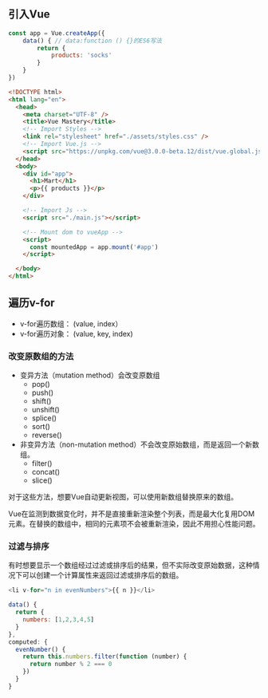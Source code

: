 ## 引入Vue

```JavaScript
const app = Vue.createApp({
    data() { // data:function () {}的ES6写法
        return {
            products: 'socks'
        }
    }
})
```

```HTML
<!DOCTYPE html>
<html lang="en">
  <head>
    <meta charset="UTF-8" />
    <title>Vue Mastery</title>
    <!-- Import Styles -->
    <link rel="stylesheet" href="./assets/styles.css" />
    <!-- Import Vue.js -->
    <script src="https://unpkg.com/vue@3.0.0-beta.12/dist/vue.global.js"></script>
  </head>
  <body>
    <div id="app">
      <h1>Mart</h1>
      <p>{{ products }}</p>
    </div>

    <!-- Import Js -->
    <script src="./main.js"></script>

    <!-- Mount dom to vueApp -->
    <script>
      const mountedApp = app.mount('#app')
    </script>

  </body>
</html>
```

## 遍历v-for

-   v-for遍历数组： (value, index）    
-   v-for遍历对象： (value, key, index)

### 改变原数组的方法

- 变异方法（mutation method）会改变原数组
	-   pop()
	-   push()
	-   shift()
	-   unshift()
	-   splice()
	-   sort()
	-   reverse()
- 非变异方法（non-mutation method）不会改变原始数组，而是返回一个新数组。
	- filter()
	- concat()
	- slice()

对于这些方法，想要Vue自动更新视图，可以使用新数组替换原来的数组。

Vue在监测到数据变化时，并不是直接重新渲染整个列表，而是最大化复用DOM元素。在替换的数组中，相同的元素项不会被重新渲染，因此不用担心性能问题。

### 过滤与排序

有时想要显示一个数组经过过滤或排序后的结果，但不实际改变原始数据，这种情况下可以创建一个计算属性来返回过滤或排序后的数组。

```javascript
<li v-for="n in evenNumbers">{{ n }}</li>

data() {
  return {
    numbers: [1,2,3,4,5]
  }
},
computed: {
  evenNumber() {
    return this.numbers.filter(function (number) {
      return number % 2 === 0
    })
  }
}
```

